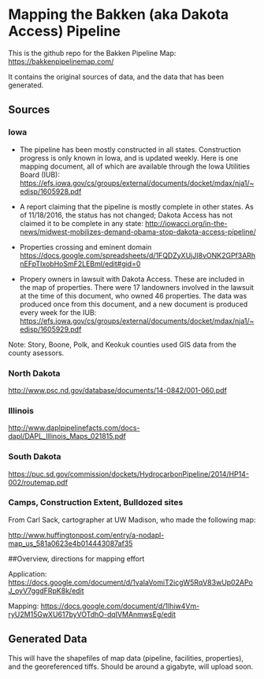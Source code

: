 # Mapping the Bakken (aka Dakota Access) Pipeline

This is the github repo for the Bakken Pipeline Map:
https://bakkenpipelinemap.com/

It contains the original sources of data, and the data that has been generated.



## Sources
### Iowa
- The pipeline has been mostly constructed in all states. Construction progress is only known in Iowa, and is updated weekly. Here is one mapping document, all of which are available through the Iowa Utilities Board (IUB):
https://efs.iowa.gov/cs/groups/external/documents/docket/mdax/nja1/~edisp/1605928.pdf

- A report claiming that the pipeline is mostly complete in other states. As of 11/18/2016, the status has not changed; Dakota Access has not claimed it to be complete in any state:
http://iowacci.org/in-the-news/midwest-mobilizes-demand-obama-stop-dakota-access-pipeline/

- Properties crossing and eminent domain
https://docs.google.com/spreadsheets/d/1FQDZyXUjJI8vONK2GPf3ARhnEFpTIxobHoSmF2LEBmI/edit#gid=0

- Propery owners in lawsuit with Dakota Access. These are included in the map of properties.
There were 17 landowners involved in the lawsuit at the time of this document, who owned 46 properties.
The data was produced once from this document, and a new document is produced every week for the IUB:
https://efs.iowa.gov/cs/groups/external/documents/docket/mdax/nja1/~edisp/1605929.pdf   

Note: Story, Boone, Polk, and Keokuk counties used GIS data from the county asessors.

### North Dakota
http://www.psc.nd.gov/database/documents/14-0842/001-060.pdf

### Illinois
http://www.daplpipelinefacts.com/docs-dapl/DAPL_Illinois_Maps_021815.pdf

### South Dakota
https://puc.sd.gov/commission/dockets/HydrocarbonPipeline/2014/HP14-002/routemap.pdf

### Camps, Construction Extent, Bulldozed sites
From Carl Sack, cartographer at UW Madison, who made the following map:

http://www.huffingtonpost.com/entry/a-nodapl-map_us_581a0623e4b014443087af35

##Overview, directions for mapping effort

Application:
https://docs.google.com/document/d/1vaIaVomiT2icgW5RqV83wUp02APoJ_oyV7ggdFRpK8k/edit

Mapping:
https://docs.google.com/document/d/1Ihiw4Vm-ryU2M15GwXU617byVOTdhO-dqIVMAnmwsEg/edit

## Generated Data
This will have the shapefiles of map data (pipeline, facilities, properties), and the georeferenced tiffs. Should be around a gigabyte, will upload soon.

